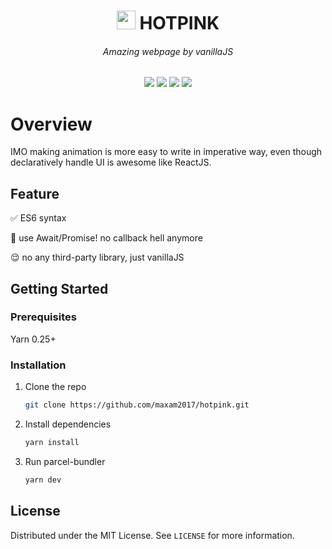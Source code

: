 <p align="center">
  <h1 align="center"><img src="https://i.imgur.com/UuUzvwys.png" width="30"/>&nbsp;HOTPINK</h1>
  <h6 align="center">Amazing webpage by vanillaJS</h6>
</p>

<p align="center">
   <img src="https://img.shields.io/github/deployments/maxam2017/hotpink/Production?label=deployment&style=flat-square">
   <!-- <img src="https://img.shields.io/github/issues/maxam2017/hotpink?style=flat-square"/> -->
   <img src="https://img.shields.io/github/stars/maxam2017/hotpink?style=flat-square"/>
   <img src="https://img.shields.io/github/forks/maxam2017/hotpink?style=flat-square"/>
   <img src="https://img.shields.io/github/license/maxam2017/hotpink?style=flat-square"/>
</p>

# Overview
IMO making animation is more easy to write in imperative way, even though declaratively handle UI is awesome like ReactJS.

## Feature

✅ ES6 syntax

🚀 use Await/Promise! no callback hell anymore

😌 no any third-party library, just vanillaJS
## Getting Started

### Prerequisites

Yarn 0.25+

### Installation

1. Clone the repo
   ```sh
   git clone https://github.com/maxam2017/hotpink.git
   ```
1. Install dependencies
   ```sh
   yarn install
   ```
1. Run parcel-bundler
   ```sh
   yarn dev
   ```

## License

Distributed under the MIT License. See `LICENSE` for more information.
